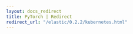 ```yaml
---
layout: docs_redirect
title: PyTorch | Redirect
redirect_url: "/elastic/0.2.2/kubernetes.html"
---
```


